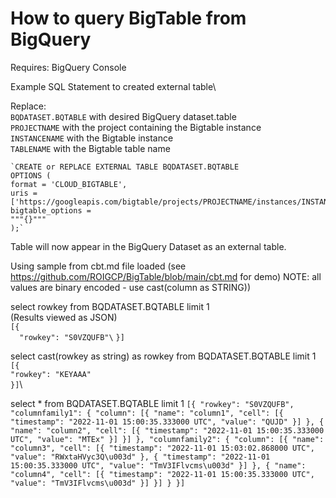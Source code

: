 # How to query BigTable from BigQuery

Requires:
    BigQuery Console 

Example SQL Statement to created external table\

Replace:\
    `BQDATASET.BQTABLE` with desired BigQuery dataset.table\
    `PROJECTNAME` with the project containing the Bigtable instance\
    `INSTANCENAME` with the Bigtable instance\
    `TABLENAME` with the Bigtable table name
    
    `CREATE or REPLACE EXTERNAL TABLE BQDATASET.BQTABLE
    OPTIONS (
    format = 'CLOUD_BIGTABLE',
    uris = ['https://googleapis.com/bigtable/projects/PROJECTNAME/instances/INSTANCENAME/tables/TABLENAME'],
    bigtable_options = 
    """{}"""
    );`

Table will now appear in the BigQuery Dataset as an external table.

Using sample from cbt.md file loaded (see https://github.com/ROIGCP/BigTable/blob/main/cbt.md for demo)
NOTE: all values are binary encoded  - use cast(column as STRING))

select rowkey from BQDATASET.BQTABLE limit 1\
(Results viewed as JSON)\
`[{`\
`  "rowkey": "S0VZQUFB"\`
`}]`

select cast(rowkey as string) as rowkey from BQDATASET.BQTABLE limit 1
`[{`\
  `"rowkey": "KEYAAA"`\
`}]`\

select * from BQDATASET.BQTABLE limit 1
`[{
  "rowkey": "S0VZQUFB",
  "columnfamily1": {
    "column": [{
      "name": "column1",
      "cell": [{
        "timestamp": "2022-11-01 15:00:35.333000 UTC",
        "value": "QUJD"
      }]
    }, {
      "name": "column2",
      "cell": [{
        "timestamp": "2022-11-01 15:00:35.333000 UTC",
        "value": "MTEx"
      }]
    }]
  },
  "columnfamily2": {
    "column": [{
      "name": "column3",
      "cell": [{
        "timestamp": "2022-11-01 15:03:02.868000 UTC",
        "value": "RWxtaHVyc3Q\u003d"
      }, {
        "timestamp": "2022-11-01 15:00:35.333000 UTC",
        "value": "TmV3IFlvcms\u003d"
      }]
    }, {
      "name": "column4",
      "cell": [{
        "timestamp": "2022-11-01 15:00:35.333000 UTC",
        "value": "TmV3IFlvcms\u003d"
      }]
    }]
  }
}]`
